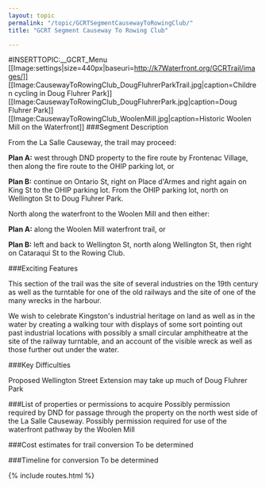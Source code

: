 ```yaml
---
layout: topic
permalink: "/topic/GCRTSegmentCausewayToRowingClub/"
title: "GCRT Segment Causeway To Rowing Club"

---
```


#INSERTTOPIC:__GCRT_Menu
[[Image:settings|size=440px|baseuri=http://k7Waterfront.org/GCRTrail/images/]]
[[Image:CausewayToRowingClub_DougFluhrerParkTrail.jpg|caption=Children cycling in Doug Fluhrer Park]]
[[Image:CausewayToRowingClub_DougFluhrerPark.jpg|caption=Doug Fluhrer Park]]
[[Image:CausewayToRowingClub_WoolenMill.jpg|caption=Historic Woolen Mill on the Waterfront]]
###Segment Description

From the La Salle Causeway, the trail may proceed:

**Plan A:** west through DND property to the fire route by Frontenac Village, then along the fire route to the OHIP parking lot, or

**Plan B:** continue on Ontario St, right on Place d'Armes and right again on King St to the OHIP parking lot.
From the OHIP parking lot, north on Wellington St to Doug Fluhrer Park.

North along the waterfront to the Woolen Mill and then either:

**Plan A:** along the Woolen Mill waterfront trail, or

**Plan B:** left and back to Wellington St, north along Wellington St, then right on Cataraqui St to the Rowing Club.

###Exciting Features

This section of the trail was the site of several industries on the 19th century as well as the turntable for one of the old railways and the site of one of the many wrecks in the harbour.

We wish to celebrate Kingston's industrial heritage on land as well as in the water by creating a walking tour with displays of some sort pointing out past industrial locations with possibly a small circular amphitheatre at the site of the railway turntable, and an account of the visible wreck as well as those further out under the water.

###Key Difficulties

Proposed Wellington Street Extension may take up much of Doug Fluhrer Park

###List of properties or permissions to acquire
Possibly permission required by DND for passage through the property on the north west side of the La Salle Causeway.
Possibly permission required for use of the waterfront pathway by the Woolen Mill

###Cost estimates for trail conversion
To be determined

###Timeline for conversion
To be determined

{% include routes.html %}
